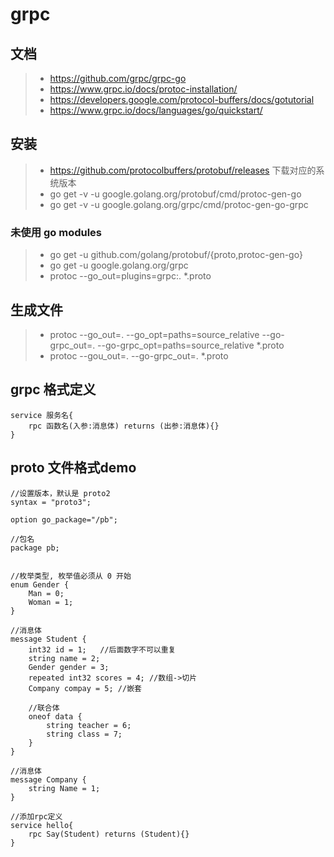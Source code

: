 
# grpc 

## 文档

>- https://github.com/grpc/grpc-go
>- https://www.grpc.io/docs/protoc-installation/
>- https://developers.google.com/protocol-buffers/docs/gotutorial
>- https://www.grpc.io/docs/languages/go/quickstart/


## 安装

>- https://github.com/protocolbuffers/protobuf/releases 下载对应的系统版本
>- go get -v -u google.golang.org/protobuf/cmd/protoc-gen-go
>- go get -v -u google.golang.org/grpc/cmd/protoc-gen-go-grpc

### 未使用 go modules
>- go get -u github.com/golang/protobuf/{proto,protoc-gen-go}
>- go get -u google.golang.org/grpc
>- protoc --go_out=plugins=grpc:. *.proto

## 生成文件

>- protoc --go_out=. --go_opt=paths=source_relative --go-grpc_out=. --go-grpc_opt=paths=source_relative *.proto
>- protoc --gou_out=. --go-grpc_out=. *.proto


## grpc 格式定义

```
service 服务名{
	rpc 函数名(入参:消息体) returns (出参:消息体){}
}
```

## proto 文件格式demo

```
//设置版本，默认是 proto2
syntax = "proto3";

option go_package="/pb";

//包名
package pb;


//枚举类型, 枚举值必须从 0 开始
enum Gender {
	Man = 0;
	Woman = 1;
}

//消息体
message Student {
	int32 id = 1;   //后面数字不可以重复
	string name = 2;
	Gender gender = 3;
	repeated int32 scores = 4; //数组->切片
	Company compay = 5; //嵌套
	
	//联合体
	oneof data {
		string teacher = 6;
		string class = 7;
	}
}

//消息体
message Company {
	string Name = 1;
}

//添加rpc定义
service hello{
	rpc Say(Student) returns (Student){}
}
```